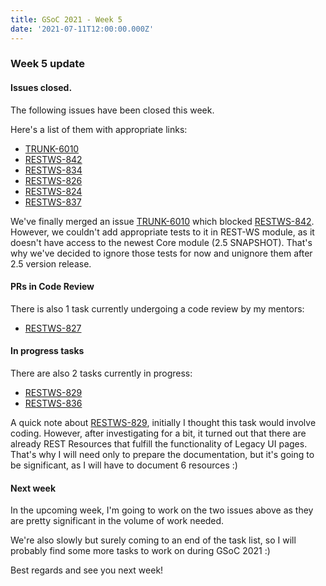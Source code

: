 ```yaml
---
title: GSoC 2021 - Week 5
date: '2021-07-11T12:00:00.000Z'
---
```


### Week 5 update

#### Issues closed.

The following issues have been closed this week.

Here's a list of them with appropriate links:

* [TRUNK-6010](https://issues.openmrs.org/browse/TRUNK-6010)
* [RESTWS-842](https://issues.openmrs.org/browse/RESTWS-842)
* [RESTWS-834](https://issues.openmrs.org/browse/RESTWS-834)
* [RESTWS-826](https://issues.openmrs.org/browse/RESTWS-826)
* [RESTWS-824](https://issues.openmrs.org/browse/RESTWS-824)
* [RESTWS-837](https://issues.openmrs.org/browse/RESTWS-837)

We've finally merged an issue [TRUNK-6010](https://issues.openmrs.org/browse/TRUNK-6010) which blocked [RESTWS-842](https://issues.openmrs.org/browse/RESTWS-842). However, we couldn't add appropriate tests to it in REST-WS module, as it doesn't have access to the newest Core module (2.5 SNAPSHOT). That's why we've decided to ignore those tests for now and unignore them after 2.5 version release.

#### PRs in Code Review

There is also 1 task currently undergoing a code review by my mentors:

* [RESTWS-827](https://issues.openmrs.org/browse/RESTWS-827)

#### In progress tasks

There are also 2 tasks currently in progress:

* [RESTWS-829](https://issues.openmrs.org/browse/RESTWS-829)
* [RESTWS-836](https://issues.openmrs.org/browse/RESTWS-836)

A quick note about [RESTWS-829](https://issues.openmrs.org/browse/RESTWS-829), initially I thought this task would involve coding. However, after investigating for a bit, it turned out that there are already REST Resources that fulfill the functionality of Legacy UI pages. That's why I will need only to prepare the documentation, but it's going to be significant, as I will have to document 6 resources :)

#### Next week

In the upcoming week, I'm going to work on the two issues above as they are pretty significant in the volume of work needed.

We're also slowly but surely coming to an end of the task list, so I will probably find some more tasks to work on during GSoC 2021 :)

Best regards and see you next week!
